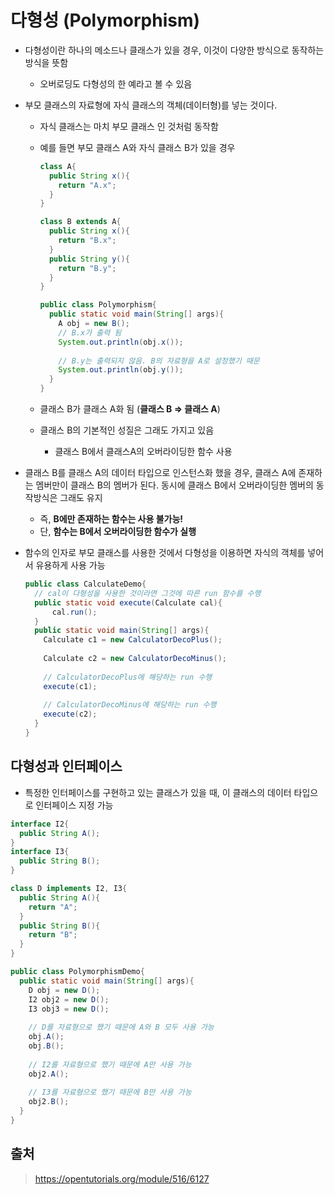 # 다형성 (Polymorphism)

- 다형성이란 하나의 메소드나 클래스가 있을 경우, 이것이 다양한 방식으로 동작하는 방식을 뜻함

  - 오버로딩도 다형성의 한 예라고 볼 수 있음

- 부모 클래스의 자료형에 자식 클래스의 객체(데이터형)를 넣는 것이다.

  - 자식 클래스는 마치 부모 클래스 인 것처럼 동작함

  - 예를 들면 부모 클래스 A와 자식 클래스 B가 있을 경우

    ```java
    class A{
      public String x(){
        return "A.x";
      }
    }
    
    class B extends A{
      public String x(){
        return "B.x";
      }
      public String y(){
        return "B.y";
      }
    }
    
    public class Polymorphism{
      public static void main(String[] args){
        A obj = new B();
        // B.x가 출력 됨
        System.out.println(obj.x());
        
        // B.y는 출력되지 않음. B의 자료형을 A로 설정했기 때문
        System.out.println(obj.y());
      }
    }
    ```

  - 클래스 B가 클래스 A화 됨 (**클래스 B => 클래스 A**)

  - 클래스 B의 기본적인 성질은 그래도 가지고 있음 

    - 클래스 B에서 클래스A의 오버라이딩한 함수 사용

- 클래스 B를 클래스 A의 데이터 타입으로 인스턴스화 했을 경우, 클래스 A에 존재하는 멤버만이 클래스 B의 멤버가 된다. 동시에 클래스 B에서 오버라이딩한 멤버의 동작방식은 그래도 유지

  - 즉, **B에만 존재하는 함수는 사용 불가능!**
  - 단, **함수는 B에서 오버라이딩한 함수가 실행**

- 함수의 인자로 부모 클래스를 사용한 것에서 다형성을 이용하면 자식의 객체를 넣어서 유용하게 사용 가능

  ```java
  public class CalculateDemo{
    // cal이 다형성을 사용한 것이라면 그것에 따른 run 함수를 수행
    public static void execute(Calculate cal){
  		cal.run();
    }
    public static void main(String[] args){
      Calculate c1 = new CalculatorDecoPlus();
      
      Calculate c2 = new CalculatorDecoMinus();
      
      // CalculatorDecoPlus에 해당하는 run 수행
      execute(c1);
      
      // CalculatorDecoMinus에 해당하는 run 수행
      execute(c2);
    }
  }
  ```



## 다형성과 인터페이스

- 특정한 인터페이스를 구현하고 있는 클래스가 있을 때, 이 클래스의 데이터 타입으로 인터페이스 지정 가능

```java
interface I2{
  public String A();
}
interface I3{
  public String B();
}

class D implements I2, I3{
  public String A(){
    return "A";
  }
  public String B(){
    return "B";
  }
}

public class PolymorphismDemo{
  public static void main(String[] args){
    D obj = new D();
    I2 obj2 = new D();
    I3 obj3 = new D();
    
    // D를 자료형으로 했기 때문에 A와 B 모두 사용 가능
    obj.A();
    obj.B();
    
    // I2를 자료형으로 했기 때문에 A만 사용 가능
    obj2.A();
    
    // I3를 자료형으로 했기 때문에 B만 사용 가능
    obj2.B();
  }
}
```







## 출처

> https://opentutorials.org/module/516/6127